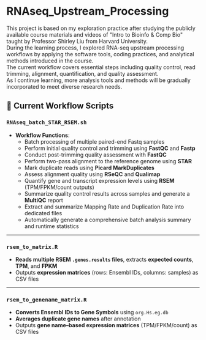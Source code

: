 # RNAseq_Upstream_Processing
This project is based on my exploration practice after studying the publicly available course materials and videos of "Intro to Bioinfo & Comp Bio" taught by Professor Shirley Liu from Harvard University.  
During the learning process, I explored RNA-seq upstream processing workflows by applying the software tools, coding practices, and analytical methods introduced in the course.  
The current workflow covers essential steps including quality control, read trimming, alignment, quantification, and quality assessment.  
As I continue learning, more analysis tools and methods will be gradually incorporated to meet diverse research needs.

## 📌 Current Workflow Scripts

### `RNAseq_batch_STAR_RSEM.sh`

- **Workflow Functions**:
  - Batch processing of multiple paired-end Fastq samples
  - Perform initial quality control and trimming using **FastQC** and **Fastp**
  - Conduct post-trimming quality assessment with **FastQC**
  - Perform two-pass alignment to the reference genome using **STAR**
  - Mark duplicate reads using **Picard MarkDuplicates**
  - Assess alignment quality using **RSeQC** and **Qualimap**
  - Quantify gene and transcript expression levels using **RSEM** (TPM/FPKM/count outputs)
  - Summarize quality control results across samples and generate a **MultiQC** report
  - Extract and summarize Mapping Rate and Duplication Rate into dedicated files
  - Automatically generate a comprehensive batch analysis summary and runtime statistics

---

### `rsem_to_matrix.R`

- **Reads multiple RSEM `.genes.results` files**, extracts **expected counts**, **TPM**, and **FPKM**
- Outputs **expression matrices** (rows: Ensembl IDs, columns: samples) as CSV files

---

### `rsem_to_genename_matrix.R`

- **Converts Ensembl IDs to Gene Symbols** using `org.Hs.eg.db`
- **Averages duplicate gene names** after annotation
- Outputs **gene name–based expression matrices** (TPM/FPKM/count) as CSV files
